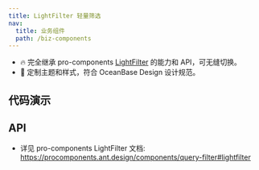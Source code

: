 ```yaml
---
title: LightFilter 轻量筛选
nav:
  title: 业务组件
  path: /biz-components
---
```


- 🔥 完全继承 pro-components [LightFilter](https://procomponents.ant.design/components/query-filter#%E8%BD%BB%E9%87%8F%E7%AD%9B%E9%80%89) 的能力和 API，可无缝切换。
- 💄 定制主题和样式，符合 OceanBase Design 设计规范。

## 代码演示

<code src="./demo/basic.tsx" title="基本"></code>

## API

- 详见 pro-components LightFilter 文档: https://procomponents.ant.design/components/query-filter#lightfilter
